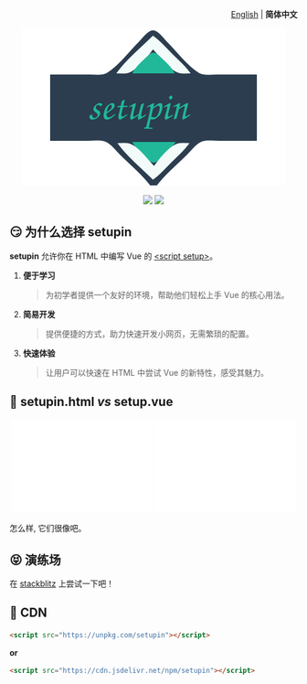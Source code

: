 <p align="right">
  <a href="./README.md">English</a> | <b>简体中文</b>
</p>

<p align="center"><img src="./public/svgs/logo.svg"></p>

<p align="center">
  <a href="https://npmjs.com/package/setupin"><img src="https://img.shields.io/npm/v/setupin?color=orange"></a>
  <a href="https://stackblitz.com/edit/setupin?file=index.html"><img src="https://img.shields.io/badge/Open%20in%20StackBlitz-blue"></a>
</p>

## 😏 为什么选择 setupin

**setupin** 允许你在 HTML 中编写 Vue 的 [\<script setup\>](https://vuejs.org/api/sfc-script-setup.html)。

1. **便于学习**
   > 为初学者提供一个友好的环境，帮助他们轻松上手 Vue 的核心用法。
2. **简易开发**
   > 提供便捷的方式，助力快速开发小网页，无需繁琐的配置。
3. **快速体验**
   > 让用户可以快速在 HTML 中尝试 Vue 的新特性，感受其魅力。

## 🤯 setupin.html _vs_ setup.vue

<p align="center">
  <img src="./public/svgs/setup.vue.svg" width="49%">
  <img src="./public/svgs/setupin.html.svg" width="49%">
</p>

怎么样, 它们很像吧。

## 😝 演练场

在 [stackblitz](https://stackblitz.com/edit/setupin?file=index.html)
上尝试一下吧！

## 🥰 CDN

```html
<script src="https://unpkg.com/setupin"></script>
```

**or**

```html
<script src="https://cdn.jsdelivr.net/npm/setupin"></script>
```

